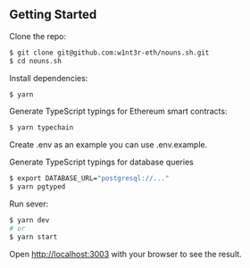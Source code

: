 ## Getting Started

Clone the repo:

```bash
$ git clone git@github.com:w1nt3r-eth/nouns.sh.git
$ cd nouns.sh
```

Install dependencies:

```bash
$ yarn
```

Generate TypeScript typings for Ethereum smart contracts:

```bash
$ yarn typechain
```

Create .env as an example you can use .env.example.

Generate TypeScript typings for database queries

```bash
$ export DATABASE_URL="postgresql://..."
$ yarn pgtyped
```

Run sever:

```bash
$ yarn dev
# or
$ yarn start
```

Open [http://localhost:3003](http://localhost:3003) with your browser to see the result.
